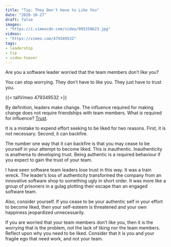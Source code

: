 ```yaml
---
title: "Tip: They Don't Have to Like You"
date: "2020-10-27"
draft: false
images:
- "https://i.vimeocdn.com/video/995358623.jpg"
videos:
- "https://vimeo.com/479349532"
tags:
- leadership
- tip
- video-teaser
---
```



Are you a software leader worried that the team members don’t like you?

You can stop worrying. They don’t have to like you. They just have to trust
you.

<!--more-->


{{< tallVimeo 479349532 >}}

By definition, leaders make change. The influence required for making change
does not require friendships with team members. What _is_ required for
influence? [Trust](/blog/trust/).

It is a mistake to expend effort seeking to be liked for two reasons. First, it
is not necessary. Second, it can backfire.

The number one way that it can backfire is that you may cease to be yourself in
your attempt to become liked. This is inauthentic. Inauthenticity is anathema
to developing trust. Being authentic is a required behaviour if you expect to
gain the trust of your team.

I have seen software team leaders lose trust in this way. It was a train wreck.
The leader’s loss of authenticity transformed the company from an innovative
software shop to something ugly in short order. It was more like a group of
prisoners in a gulag plotting their escape than an engaged software team.

Also, consider yourself. If you cease to be your authentic self in your effort
to become liked, then your self-esteem is threatened and your own happiness
jeopardized unnecessarily.

If you are worried that your team members don’t like you, then it is the
worrying that is the problem, not the lack of liking nor the team members.
Reflect upon why you need to be liked. Consider that it is you and your fragile
ego that need work, and not your team.

